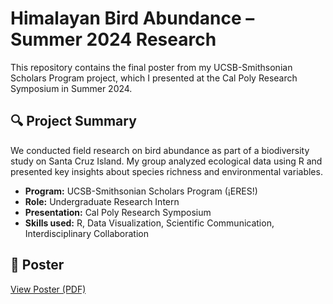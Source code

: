 # Himalayan Bird Abundance – Summer 2024 Research

This repository contains the final poster from my UCSB-Smithsonian Scholars Program project, which I presented at the Cal Poly Research Symposium in Summer 2024.

## 🔍 Project Summary

We conducted field research on bird abundance as part of a biodiversity study on Santa Cruz Island. My group analyzed ecological data using R and presented key insights about species richness and environmental variables.

- **Program:** UCSB-Smithsonian Scholars Program (¡ERES!)
- **Role:** Undergraduate Research Intern
- **Presentation:** Cal Poly Research Symposium
- **Skills used:** R, Data Visualization, Scientific Communication, Interdisciplinary Collaboration

## 📄 Poster

[View Poster (PDF)](./Smithsonian_HimalayaPoster_Chavez2024.pdf)
